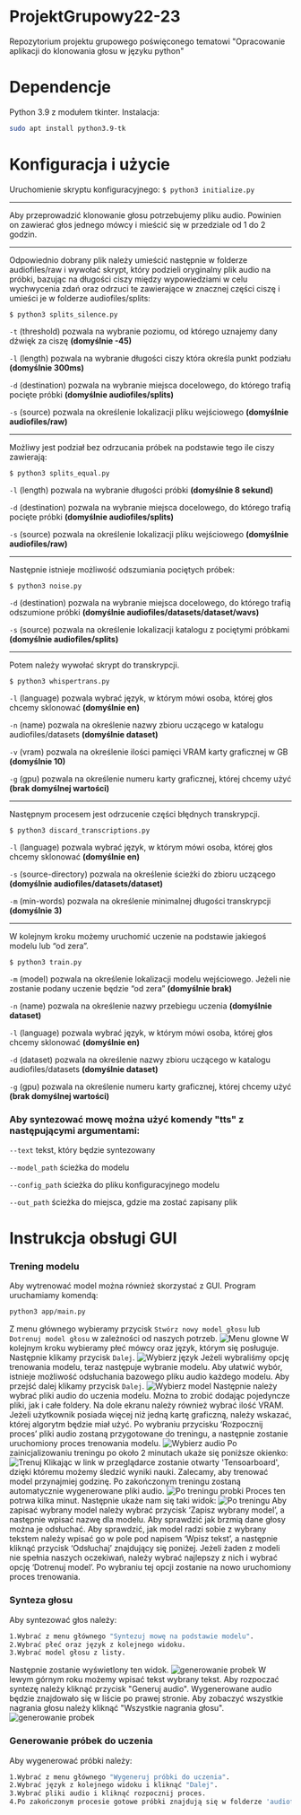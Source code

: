 # ProjektGrupowy22-23

Repozytorium projektu grupowego poświęconego tematowi "Opracowanie aplikacji do klonowania głosu w języku python"

# Dependencje
Python 3.9 z modułem tkinter.
Instalacja:
```bash
sudo apt install python3.9-tk
```

# Konfiguracja i użycie
Uruchomienie skryptu konfiguracyjnego:
`$ python3 initialize.py`
<hr>
Aby przeprowadzić klonowanie głosu potrzebujemy pliku audio. Powinien on zawierać głos jednego mówcy i mieścić się w przedziale od 1 do 2 godzin.
<hr>
Odpowiednio dobrany plik należy umieścić następnie w folderze audiofiles/raw i wywołać skrypt, który podzieli oryginalny plik audio na próbki, bazując na długości ciszy między wypowiedziami w celu wychwycenia zdań oraz odrzuci te zawierające w znacznej części ciszę i umieści je w folderze audiofiles/splits:

`$ python3 splits_silence.py`

`-t` (threshold) pozwala na wybranie poziomu, od którego uznajemy dany dźwięk za ciszę **(domyślnie -45)**

`-l` (length) pozwala na wybranie długości ciszy która określa punkt podziału **(domyślnie 300ms)**

`-d` (destination) pozwala na wybranie miejsca docelowego, do którego trafią pocięte próbki **(domyślnie audiofiles/splits)**

`-s` (source) pozwala na określenie lokalizacji pliku wejściowego **(domyślnie audiofiles/raw)**
<hr>
Możliwy jest podział bez odrzucania próbek na podstawie tego ile ciszy zawierają:

`$ python3 splits_equal.py`

`-l` (length) pozwala na wybranie długości próbki **(domyślnie 8 sekund)**

`-d` (destination) pozwala na wybranie miejsca docelowego, do którego trafią pocięte próbki **(domyślnie audiofiles/splits)**

`-s` (source) pozwala na określenie lokalizacji pliku wejściowego **(domyślnie audiofiles/raw)**
<hr>
Następnie istnieje możliwość odszumiania pociętych próbek:

`$ python3 noise.py`

`-d` (destination) pozwala na wybranie miejsca docelowego, do którego trafią odszumione próbki **(domyślnie audiofiles/datasets/dataset/wavs)**

`-s` (source) pozwala na określenie lokalizacji katalogu z pociętymi próbkami **(domyślnie audiofiles/splits)**
<hr>
Potem należy wywołać skrypt do transkrypcji.

`$ python3 whispertrans.py`

`-l` (language) pozwala wybrać język, w którym mówi osoba, której głos chcemy sklonować **(domyślnie en)**

`-n` (name) pozwala na określenie nazwy zbioru uczącego w katalogu audiofiles/datasets **(domyślnie dataset)**

`-v` (vram) pozwala na określenie ilości pamięci VRAM karty graficznej w GB **(domyślnie 10)**

`-g` (gpu) pozwala na określenie numeru karty graficznej, której chcemy użyć **(brak domyślnej wartości)**
<hr>
Następnym procesem jest odrzucenie części błędnych transkrypcji.

`$ python3 discard_transcriptions.py` 

`-l` (language) pozwala wybrać język, w którym mówi osoba, której głos chcemy sklonować **(domyślnie en)**

`-s` (source-directory) pozwala na określenie ścieżki do zbioru uczącego **(domyślnie audiofiles/datasets/dataset)**

`-m` (min-words) pozwala na określenie minimalnej długości transkrypcji **(domyślnie 3)**
<hr>
W kolejnym kroku możemy uruchomić uczenie na podstawie jakiegoś modelu lub “od zera”.

`$ python3 train.py`

`-m` (model) pozwala na określenie lokalizacji modelu wejściowego. Jeżeli nie zostanie podany uczenie będzie “od zera” **(domyślnie brak)**

`-n` (name) pozwala na określenie nazwy przebiegu uczenia **(domyślnie dataset)**

`-l` (language) pozwala wybrać język, w którym mówi osoba, której głos chcemy sklonować **(domyślnie en)**

`-d` (dataset) pozwala na określenie nazwy zbioru uczącego w katalogu audiofiles/datasets **(domyślnie dataset)**

`-g` (gpu) pozwala na określenie numeru karty graficznej, której chcemy użyć **(brak domyślnej wartości)**

### Aby syntezować mowę można użyć komendy "tts" z następującymi argumentami:
`--text` tekst, który będzie syntezowany

`--model_path` ścieżka do modelu

`--config_path` ścieżka do pliku konfiguracyjnego modelu

`--out_path` ścieżka do miejsca, gdzie ma zostać zapisany plik

# Instrukcja obsługi GUI
### Trening modelu

Aby wytrenować model można również skorzystać z GUI. Program uruchamiamy komendą:
```bash
python3 app/main.py
```
Z menu głównego wybieramy przycisk `Stwórz nowy model głosu` lub `Dotrenuj model głosu` w zależności od naszych potrzeb.
![Menu glowne](https://github.com/MAJ0RRR/ProjektGrupowy22-23/blob/main/gui_images/menu.png)
W kolejnym kroku wybieramy płeć mówcy oraz język, którym się posługuje. Następnie klikamy przycisk `Dalej`.
![Wybierz język](https://github.com/MAJ0RRR/ProjektGrupowy22-23/blob/main/gui_images/choose_language.png)
Jeżeli wybraliśmy opcję trenowania modelu, teraz następuje wybranie modelu. Aby ułatwić wybór, istnieje możliwość odsłuchania bazowego pliku audio każdego modelu. Aby przejść dalej klikamy przycisk `Dalej`.
![Wybierz model](https://github.com/MAJ0RRR/ProjektGrupowy22-23/blob/main/gui_images/choose_model.png)
Następnie należy wybrać pliki audio do uczenia modelu. Można to zrobić dodając pojedyncze pliki, jak i całe foldery. Na dole ekranu należy również wybrać ilość VRAM. Jeżeli użytkownik posiada więcej niż jedną kartę graficzną, należy wskazać, której algorytm będzie miał użyć. Po wybraniu przycisku ‘Rozpocznij proces’ pliki audio zostaną przygotowane do treningu, a następnie zostanie uruchomiony proces trenowania modelu. 
![Wybierz audio](https://github.com/MAJ0RRR/ProjektGrupowy22-23/blob/main/gui_images/choose_audio.png)
Po zainicjalizowaniu treningu po około 2 minutach ukaże się poniższe okienko:
![Trenuj](https://github.com/MAJ0RRR/ProjektGrupowy22-23/blob/main/gui_images/train.png)
Klikając w link w przeglądarce zostanie otwarty 'Tensoarboard', dzięki któremu możemy śledzić wyniki nauki. Zalecamy, aby trenować model przynajmiej godzinę. Po zakończonym treningu zostaną automatycznie wygenerowane pliki audio. 
![Po treningu probki](https://github.com/MAJ0RRR/ProjektGrupowy22-23/blob/main/gui_images/after1.png)
Proces ten potrwa kilka minut. Następnie ukaże nam się taki widok:
![Po treningu](https://github.com/MAJ0RRR/ProjektGrupowy22-23/blob/main/gui_images/after2.png)
Aby zapisać wybrany model należy wybrać przycisk ‘Zapisz wybrany model’, a następnie wpisać nazwę dla modelu. Aby sprawdzić jak brzmią dane głosy można je odsłuchać. Aby sprawdzić, jak model radzi sobie z wybrany tekstem należy wpisać go w pole pod napisem ‘Wpisz tekst’, a następnie kliknąć przycisk ‘Odsłuchaj’ znajdujący się poniżej. Jeżeli żaden z modeli nie spełnia naszych oczekiwań, należy wybrać najlepszy z nich i wybrać opcję ‘Dotrenuj model’. Po wybraniu tej opcji zostanie na nowo uruchomiony proces trenowania. 
### Synteza głosu
Aby syntezować głos należy:
```bash
1.Wybrać z menu głównego "Syntezuj mowę na podstawie modelu".
2.Wybrać płeć oraz język z kolejnego widoku.
3.Wybrać model głosu z listy.
```
Następnie zostanie wyświetlony ten widok.
![generowanie probek](https://github.com/MAJ0RRR/ProjektGrupowy22-23/blob/main/gui_images/generate_audio.png)
W lewym górnym roku możemy wpisać tekst wybrany tekst. Aby rozpoczać syntezę należy kliknąć przycisk "Generuj audio". Wygenerowane audio będzie znajdowało się w liście po prawej stronie.
Aby zobaczyć wszystkie nagrania głosu należy kliknąć "Wszystkie nagrania głosu".
![generowanie probek](https://github.com/MAJ0RRR/ProjektGrupowy22-23/blob/main/gui_images/all_recordings.png)

### Generowanie próbek do uczenia
Aby wygenerować próbki należy:
```bash
1.Wybrać z menu głównego "Wygeneruj próbki do uczenia".
2.Wybrać język z kolejnego widoku i kliknąć "Dalej".
3.Wybrać pliki audio i kliknąć rozpocznij proces.
4.Po zakończonym procesie gotowe próbki znajdują się w folderze 'audiofiles/datasets/dataset_n'
```

